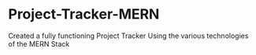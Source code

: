 # Project-Tracker-MERN
Created a fully functioning Project Tracker Using the various technologies of the MERN Stack

